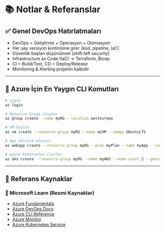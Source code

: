 # 📚 Notlar & Referanslar

## ✅ Genel DevOps Hatırlatmaları

- DevOps = Geliştirme + Operasyon + Otomasyon
- Her şey versiyon kontrolüne girer (kod, pipeline, IaC)
- Güvenlik baştan düşünülmeli (shift-left security)
- Infrastructure as Code (IaC) → Terraform, Bicep
- CI = Build/Test, CD = Deploy/Release
- Monitoring & Alerting projenin kalbidir

---
## 🔄 Azure İçin En Yaygın CLI Komutları
```bash
# Login
az login

# Resource Group oluştur
az group create --name myRG --location westeurope

# VM başlat
az vm create --resource-group myRG --name myVM --image UbuntuLTS

# App Service oluştur
az webapp create --resource-group myRG --plan myPlan --name myApp --runtime "NODE|18-lts"

# Azure Kubernetes Cluster
az aks create --resource-group myRG --name myAKS --node-count 2 --generate-ssh-keys
```
---
## 🔗 Referans Kaynaklar

### 📘 Microsoft Learn (Resmi Kaynaklar)

- [Azure Fundamentals](https://learn.microsoft.com/en-us/training/paths/azure-fundamentals/)
- [Azure DevOps Docs](https://learn.microsoft.com/en-us/azure/devops/)
- [Azure CLI Reference](https://learn.microsoft.com/en-us/cli/azure/)
- [Azure Monitor](https://learn.microsoft.com/en-us/azure/azure-monitor/)
- [Azure Kubernetes Service](https://learn.microsoft.com/en-us/azure/aks/)